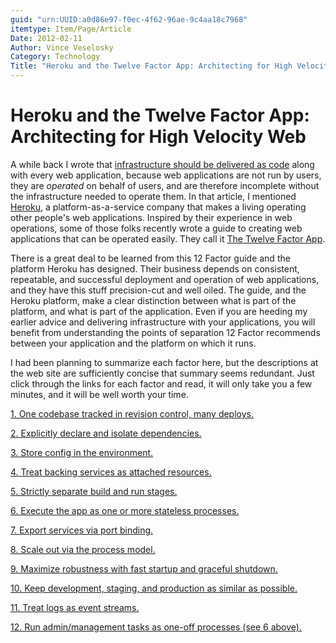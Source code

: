 ```yaml
---
guid: "urn:UUID:a0d86e97-f0ec-4f62-96ae-9c4aa18c7968"
itemtype: Item/Page/Article
Date: 2012-02-11
Author: Vince Veselosky
Category: Technology
Title: "Heroku and the Twelve Factor App: Architecting for High Velocity Web Operations"
---
```


# Heroku and the Twelve Factor App: Architecting for High Velocity Web

A while back I wrote that [infrastructure should be delivered as code][]
along with every web application, because web applications are not run
by users, they are *operated* on behalf of users, and are therefore
incomplete without the infrastructure needed to operate them. In that
article, I mentioned [Heroku][], a platform-as-a-service company that
makes a living operating other people's web applications. Inspired by
their experience in web operations, some of those folks recently wrote a
guide to creating web applications that can be operated easily. They
call it [The Twelve Factor App][].

There is a great deal to be learned from this 12 Factor guide and the
platform Heroku has designed. Their business depends on consistent,
repeatable, and successful deployment and operation of web applications,
and they have this stuff precision-cut and well oiled. The guide, and
the Heroku platform, make a clear distinction between what is part of
the platform, and what is part of the application. Even if you are
heeding my earlier advice and delivering infrastructure with your
applications, you will benefit from understanding the points of
separation 12 Factor recommends between your application and the
platform on which it runs.

I had been planning to summarize each factor here, but the descriptions
at the web site are sufficiently concise that summary seems redundant.
Just click through the links for each factor and read, it will only take
you a few minutes, and it will be well worth your time.

[1. One codebase tracked in revision control, many deploys.][]

[2. Explicitly declare and isolate dependencies.][]

[3. Store config in the environment.][]

[4. Treat backing services as attached resources.][]

[5. Strictly separate build and run stages.][]

[6. Execute the app as one or more stateless processes.][]

[7. Export services via port binding.][]

[8. Scale out via the process model.][]

[9. Maximize robustness with fast startup and graceful shutdown.][]

[10. Keep development, staging, and production as similar as possible.][]

[11. Treat logs as event streams.][]

[12. Run admin/management tasks as one-off processes (see 6 above).][]

[infrastructure should be delivered as code]: /technology/web-developers-infrastructure-is-part-of-your-application.html
[heroku]: https://www.heroku.com/
[the twelve factor app]: https://12factor.net/
[1. one codebase tracked in revision control, many deploys.]: https://12factor.net/codebase
[2. explicitly declare and isolate dependencies.]: https://12factor.net/dependencies
[3. store config in the environment.]: https://12factor.net/config
[4. treat backing services as attached resources.]: https://12factor.net/backing-services
[5. strictly separate build and run stages.]: https://12factor.net/build-release-run
[6. execute the app as one or more stateless processes.]: https://12factor.net/processes
[7. export services via port binding.]: https://12factor.net/port-binding
[8. scale out via the process model.]: https://12factor.net/concurrency
[9. maximize robustness with fast startup and graceful shutdown.]: https://12factor.net/disposability
[10. keep development, staging, and production as similar as possible.]: https://12factor.net/dev-prod-parity
[11. treat logs as event streams.]: https://12factor.net/logs
[12. run admin/management tasks as one-off processes (see 6 above).]: https://12factor.net/admin-processes
